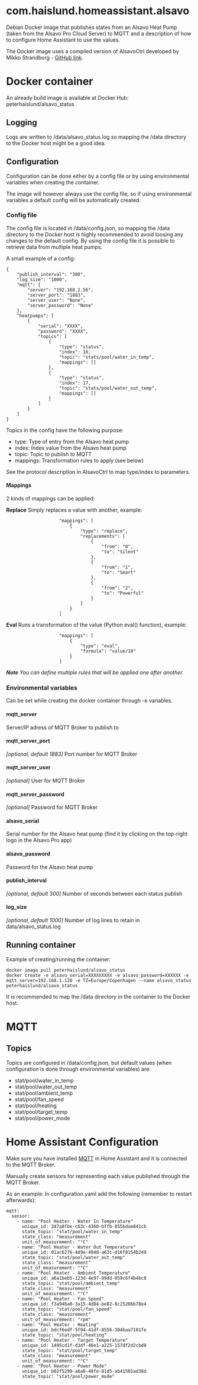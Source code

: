 # com.haislund.homeassistant.alsavo

Debian Docker image that publishes states from an Alsavo Heat Pump (taken from the Alsavo Pro Cloud Server) to MQTT and a description of how to configure Home Assistant to use the values.

The Docker image uses a compiled version of AlsavoCtrl developed by Mikko Strandborg - [GitHub link](https://github.com/strandborg/AlsavoCtrl).

# Docker container
An already build image is available at Docker Hub: peterhaislund/alsavo_status

## Logging
Logs are written to /data/alsavo_status.log so mapping the /data directory to the Docker host might be a good idea.

## Configuration
Configuration can be done either by a config file or by using environmental variables when creating the container.

The image will however always use the config file, so if using environmental variables a default config will be automatically created.

### Config file
The config file is located in /data/config.json, so mapping the /data directory to the Docker host is highly recommended to avoid loosing any changes to the default config.
By using the config file it is possible to retrieve data from multiple heat pumps.

A small example of a config:
```
{
    "publish_interval": "300",
    "log_size": "1000",
    "mqtt": {
        "server": "192.168.2.56",
        "server_port": "1883",
        "server_user": "None",
        "server_password": "None"
    },
    "heatpumps": [
        {
            "serial": "XXXX",
            "password": "XXXX",
            "topics": [
                {
                    "type": "status",
                    "index": 16,
                    "topic": "stats/pool/water_in_temp",
                    "mappings": []
                },
                {
                    "type": "status",
                    "index": 17,
                    "topic": "stats/pool/water_out_temp",
                    "mappings": []
                }
            ]
        }
    ]
}
```

Topics in the config have the following purpose:
- type: Type of entry from the Alsavo heat pump
- index: Index value from the Alsavo heat pump
- topic: Topic to publish to MQTT
- mappings: Transformation rules to apply (see below)

See the protocol description in AlsavoCtrl to map type/index to parameters.

#### Mappings
2 kinds of mappings can be applied:

**Replace**
Simply replaces a value with another, example:
```
                    "mappings": [
                        {
                            "type": "replace",
                            "replacements": [
                                {
                                    "from": "0",
                                    "to": "Silent"
                                },
                                {
                                    "from": "1",
                                    "to": "Smart"
                                },
                                {
                                    "from": "2",
                                    "to": "Powerful"
                                }
                            ]
                        }
                    ]
```

**Eval**
Runs a transformation of the value (Python eval() function), example:
```
                    "mappings": [
                        {
                            "type": "eval",
                            "formula": "value/10"
                        }
                    ]
```

***Note***
_You can define multiple rules that will be applied one after another._

### Environmental variables
Can be set while creating the docker container through -e variables.

#### mqtt_server
Server/IP adress of MQTT Broker to publish to

#### mqtt_server_port
*[optional, default 1883]* Port number for MQTT Broker

#### mqtt_server_user
*[optional]* User for MQTT Broker

#### mqtt_server_password
*[optional]* Password for MQTT Broker

#### alsavo_serial
Serial number for the Alsavo heat pump (find it by clicking on the top-right logo in the Alsavo Pro app)

#### alsavo_password
Password for the Alsavo heat pump

#### publish_interval
*[optional, default 300]* Number of seconds between each status publish

#### log_size
*[optional, default 1000]* Number of log lines to retain in data/alsavo_status.log

## Running container
Example of creating/running the container:

```
docker image pull peterhaislund/alsavo_status
docker create -e alsavo_serial=XXXXXXXXX -e alsavo_password=XXXXXX -e mqtt_server=192.168.1.128 -e TZ=Europe/Copenhagen --name alsavo_status peterhaislund/alsavo_status
```

It is recommended to map the /data directory in the container to the Docker host.

# MQTT

## Topics
Topics are configured in /data/config.json, but default values (when configuration is done through environmental variables) are:
- stat/pool/water_in_temp
- stat/pool/water_out_temp
- stat/pool/ambient_temp
- stat/pool/fan_speed
- stat/pool/heating
- stat/pool/target_temp
- stat/pool/power_mode

# Home Assistant Configuration
Make sure you have installed [MQTT](https://www.home-assistant.io/integrations/mqtt/) in Home Assistant and it is connected to the MQTT Broker.

Manually create sensors for representing each value published through the MQTT Broker.

As an example: In configuration.yaml add the following (remember to restart afterwards):

```
mqtt:
  sensor:
    - name: "Pool Heater - Water In Temperature"
      unique_id: 347a8fbe-c63c-4360-bffb-855bdae841cb
      state_topic: "stat/pool/water_in_temp"
      state_class: "measurement"
      unit_of_measurement: "°C"
    - name: "Pool Heater - Water Out Temperature"
      unique_id: 01ac6276-4d9e-4940-a63c-d16f8154b249
      state_topic: "stat/pool/water_out_temp"
      state_class: "measurement"
      unit_of_measurement: "°C"
    - name: "Pool Heater - Ambient Temperature"
      unique_id: a6a1beb5-123d-4e97-99dd-059c6f4b4bc8
      state_topic: "stat/pool/ambient_temp"
      state_class: "measurement"
      unit_of_measurement: "°C"
    - name: "Pool Heater - Fan Speed"
      unique_id: f3a946a0-3a15-4d04-be82-8c25206b78e4
      state_topic: "stat/pool/fan_speed"
      state_class: "measurement"
      unit_of_measurement: "rpm"
    - name: "Pool Heater - Heating"
      unique_id: bdcf6edf-5f94-41df-8556-304baa7101fe
      state_topic: "stat/pool/heating"
    - name: "Pool Heater - Target Temperature"
      unique_id: 1495cd1f-d3df-46e1-a225-157df2d2cbd0
      state_topic: "stat/pool/target_temp"
      state_class: "measurement"
      unit_of_measurement: "°C"
    - name: "Pool Heater - Power Mode"
      unique_id: b02f5299-a6a8-48fe-81d5-ab41501ad38d
      state_topic: "stat/pool/power_mode"
```
